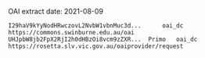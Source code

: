 OAI extract date: 2021-08-09

```
I29haV9kYyNodHRwczovL2NvbW1vbnMuc3d...		oai_dc	https://commons.swinburne.edu.au/oai
UHJpbW8jb2FpX2RjI2h0dHBzOi8vcm9zZXR...	Primo	oai_dc	https://rosetta.slv.vic.gov.au/oaiprovider/request
```